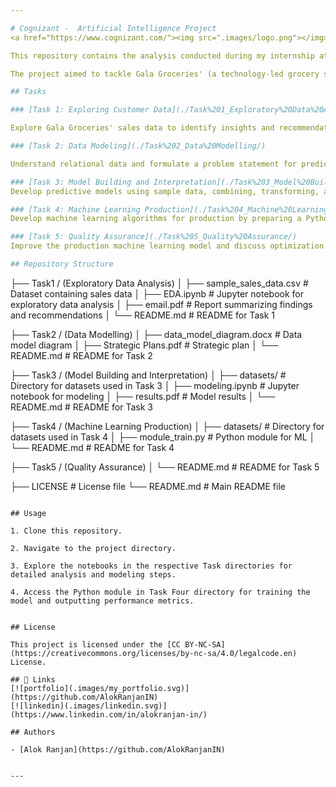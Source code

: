 ```yaml
---

# Cognizant -  Artificial Intelligence Project
<a href="https://www.cognizant.com/"><img src=".images/logo.png"></img></a>

This repository contains the analysis conducted during my internship at Cognizant. 

The project aimed to tackle Gala Groceries' (a technology-led grocery store chain based in the USA) supply chain issue by optimizing item stocking to enhance cost efficiency and customer satisfaction through exploring sales data, understanding relational data, building predictive models, and deploying ML algorithms for production.

## Tasks

### [Task 1: Exploring Customer Data](./Task%201_Exploratory%20Data%20Analysis/)

Explore Gala Groceries' sales data to identify insights and recommendations for optimizing stock levels.

### [Task 2: Data Modeling](./Task%202_Data%20Modelling/)

Understand relational data and formulate a problem statement for predicting stock levels based on sales and sensor data.

### [Task 3: Model Building and Interpretation](./Task%203_Model%20Building%20and%20Interpretation/)
Develop predictive models using sample data, combining, transforming, and modeling three datasets effectively to address the business problem statement.

### [Task 4: Machine Learning Production](./Task%204_Machine%20Learning%20Production/)
Develop machine learning algorithms for production by preparing a Python module for training models and outputting performance metrics.

### [Task 5: Quality Assurance](./Task%205_Quality%20Assurance/)
Improve the production machine learning model and discuss optimization strategies with the ML engineering team for better performance before integration.

## Repository Structure

```
├── Task1 / (Exploratory Data Analysis)
│   ├── sample_sales_data.csv    # Dataset containing sales data
│   ├── EDA.ipynb                # Jupyter notebook for exploratory data analysis
│   ├── email.pdf                # Report summarizing findings and recommendations
│   └── README.md                # README for Task 1

├── Task2 / (Data Modelling)
│   ├── data_model_diagram.docx  # Data model diagram
│   ├── Strategic Plans.pdf      # Strategic plan
│   └── README.md                # README for Task 2

├── Task3 / (Model Building and Interpretation)
│   ├── datasets/                # Directory for datasets used in Task 3
│   ├── modeling.ipynb           # Jupyter notebook for modeling
│   ├── results.pdf              # Model results
│   └── README.md                # README for Task 3

├── Task4 / (Machine Learning Production)
│   ├── datasets/                # Directory for datasets used in Task 4
│   ├── module_train.py          # Python module for ML
│   └── README.md                # README for Task 4

├── Task5 / (Quality Assurance)
│   └── README.md                # README for Task 5

├── LICENSE                      # License file
└── README.md                    # Main README file
```

## Usage

1. Clone this repository.

2. Navigate to the project directory.

3. Explore the notebooks in the respective Task directories for detailed analysis and modeling steps.

4. Access the Python module in Task Four directory for training the model and outputting performance metrics.


## License

This project is licensed under the [CC BY-NC-SA](https://creativecommons.org/licenses/by-nc-sa/4.0/legalcode.en) License.

## 🔗 Links
[![portfolio](.images/my_portfolio.svg)](https://github.com/AlokRanjanIN)
[![linkedin](.images/linkedin.svg)](https://www.linkedin.com/in/alokranjan-in/)

## Authors

- [Alok Ranjan](https://github.com/AlokRanjanIN)
  
   
---
```




